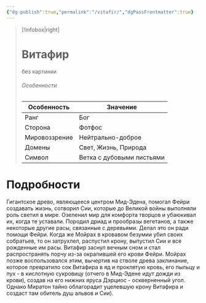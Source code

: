 ```yaml
---
{"dg-publish":true,"permalink":"/vitafir/","dgPassFrontmatter":true}
---
```


> [!infobox|right]
> # Витафир
> без картинки
> ###### Особенности
> | Особенность | Значение |
> | ---- | ---- |
> | Ранг |Бог |
> | Сторона | Фотфос|
> | Мировоззрение | Нейтрально-доброе |
> | Домены |Свет, Жизнь, Природа|
> |Символ| Ветка с дубовыми листьями|

# Подробности

Гигантское древо, являющееся центром Мид-Эдена, помогал Фейри создавать жизнь, сотворил Сии, которые до Великой войны выполняли роль светил в мире. Озеленил мир для комфорта творцов и убаюкивал их, когда те уставали. Породил дриад и прообразы вегетанов, а также некоторые другие расы, связанные с деревьями. Делал это он ради помощи Фейри. Когда же Мойрах в кровавом безумии убил своих собратьев, то он затрухлел, распустил крону, выпустил Сии и все рожденные им расы. Витафир заснул вечным сном и стал распространять порчу из-за окрапившей его крови Фейри. Мойрах позже воспользовался этим, вычертив на стволе древа заклинание, которое превратило сок Витафира в яд и проклятую кровь, его пыльцу и пух - в кислотную сукровицу (отчего в Мид-Эдене идут дожди из крови), создав на его нижних яруса Дэрциос - оскверненный угол. Однако Миратон тайно облагорадит уцелевшую крону Витафира и создаст там обитель душ альвов и Сии).